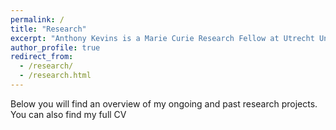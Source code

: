 ```yaml
---
permalink: /
title: "Research"
excerpt: "Anthony Kevins is a Marie Curie Research Fellow at Utrecht University's School of Governance. His research is focused on the interplay between public opinion and policy, in particular regarding marginalised groups and the welfare state."
author_profile: true
redirect_from: 
  - /research/
  - /research.html
---
```


Below you will find an overview of my ongoing and past research projects. You can also find my full CV 